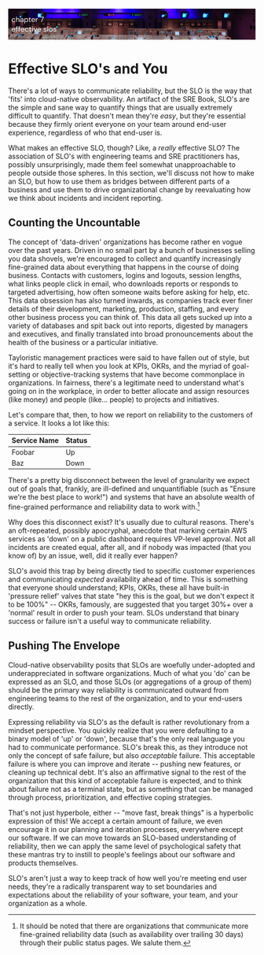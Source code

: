 ![Chapter 7 - Effective SLOs](./img/ch7_header.png)

# Effective SLO's and You

There's a lot of ways to communicate reliability, but the SLO is the way that
'fits' into cloud-native observability. An artifact of the SRE Book, SLO's are
the simple and sane way to quantify things that are usually extremely difficult
to quantify. That doesn't mean they're _easy_, but they're essential because
they firmly orient everyone on your team around end-user experience, regardless
of who that end-user is.

What makes an effective SLO, though? Like, a _really_ effective SLO? The
association of SLO's with engineering teams and SRE practitioners has,
possibly unsurprisingly, made them feel somewhat unapproachable to people
outside those spheres. In this section, we'll discuss not how to make an SLO,
but how to use them as bridges between different parts of a business and use
them to drive organizational change by reevaluating how we think about incidents
and incident reporting.

## Counting the Uncountable

The concept of 'data-driven' organizations has become rather en vogue over the
past years. Driven in no small part by a bunch of businesses selling you data
shovels, we're encouraged to collect and quantify increasingly fine-grained data
about everything that happens in the course of doing business. Contacts with
customers, logins and logouts, session lengths, what links people click in
email, who downloads reports or responds to targeted advertising, how often
someone waits before asking for help, etc. This data obsession has also turned
inwards, as companies track ever finer details of their development, marketing,
production, staffing, and every other business process you can think of. This
data all gets sucked up into a variety of databases and spit back out into
reports, digested by managers and executives, and finally translated into broad
pronouncements about the health of the business or a particular initiative.

Tayloristic management practices were said to have fallen out of style, but it's
hard to really tell when you look at KPIs, OKRs, and the myriad of goal-setting
or objective-tracking systems that have become commonplace in organizations.
In fairness, there's a legitimate need to understand what's going on in the
workplace, in order to better allocate and assign resources (like money) and
people (like... people) to projects and initiatives.

Let's compare that, then, to how we report on reliability to the customers of a
service. It looks a lot like this:

| Service Name | Status |
| ------------ | ------ |
| Foobar       | Up     |
| Baz          | Down   |

There's a pretty big disconnect between the level of granularity we expect out
of goals that, frankly, are ill-defined and unquantifiable (such as "Ensure
we're the best place to work!") and systems that have an absolute wealth of
fine-grained performance and reliability data to work with.[^notAllDashboards]

Why does this disconnect exist? It's usually due to cultural reasons. There's an
oft-repeated, possibly apocryphal, anecdote that marking certain AWS services as
'down' on a public dashboard requires VP-level approval. Not all incidents are
created equal, after all, and if nobody was impacted (that you know of) by an
issue, well, did it really ever happen?

SLO's avoid this trap by being directly tied to specific customer experiences
and communicating _expected_ availability ahead of time. This is something that
everyone should understand; KPIs, OKRs, these all have built-in 'pressure
relief' valves that state "hey this is the goal, but we don't expect it to be
100%" -- OKRs, famously, are suggested that you target 30%+ over a 'normal'
result in order to push your team. SLOs understand that binary success or
failure isn't a useful way to communicate reliability.

## Pushing The Envelope

Cloud-native observability posits that SLOs are woefully under-adopted and
underappreciated in software organizations. Much of what you 'do' can be
expressed as an SLO, and those SLOs (or aggregations of a group of them) should
be the primary way reliability is communicated outward from engineering teams
to the rest of the organization, and to your end-users directly.

Expressing reliability via SLO's as the default is rather revolutionary from a
mindset perspective. You quickly realize that you were defaulting to a binary
model of 'up' or 'down', because that's the only real language you had to
communicate performance. SLO's break this, as they introduce not only the
concept of safe failure, but also _acceptable_ failure. This acceptable failure
is where you can improve and iterate -- pushing new features, or cleaning up
technical debt. It's also an affirmative signal to the rest of the organization
that this kind of acceptable failure is expected, and to think about failure not
as a terminal state, but as something that can be managed through process,
prioritization, and effective coping strategies.

That's not just hyperbole, either -- "move fast, break things" is a hyperbolic
expression of this! We accept a certain amount of failure, we even encourage it
in our planning and iteration processes, everywhere except our software. If we
can move towards an SLO-based understanding of reliability, then we can apply
the same level of psychological safety that these mantras try to instill to
people's feelings about our software and products themselves.

SLO's aren't just a way to keep track of how well you're meeting end user needs,
they're a radically transparent way to set boundaries and expectations about the
reliability of your software, your team, and your organization as a whole.

[^notAllDashboards]: It should be noted that there are organizations that
    communicate more fine-grained reliability data (such as availability over
    trailing 30 days) through their public status pages. We salute them.
